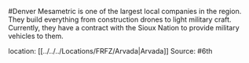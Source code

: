 #Denver 
Mesametric is one of the largest local companies in the region. They build everything from construction drones to light military craft. Currently, they have a contract with the Sioux Nation to provide military vehicles to them.

location: [[../../../Locations/FRFZ/Arvada|Arvada]]
Source: #6th
